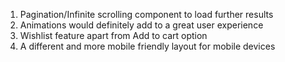 1. Pagination/Infinite scrolling component to load further results 
2. Animations would definitely add to a great user experience
3. Wishlist feature apart from Add to cart option
4. A different and more mobile friendly layout for mobile devices